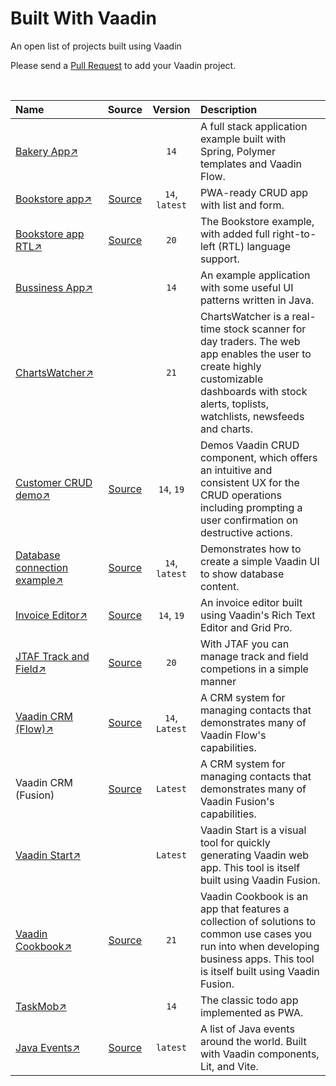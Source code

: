 # Built With Vaadin
An open list of projects built using Vaadin

Please send a [Pull Request](https://github.com/vaadin/made-with-vaadin/compare) to add your Vaadin project.

<br>

| Name | Source | Version | Description |
| :-- | :-: | :-: | :-- |
| [Bakery App↗️](https://bakery-flow.demo.vaadin.com/) |  | `14` | A full stack application example built with Spring, Polymer templates and Vaadin Flow. |
| [Bookstore app↗️](https://vaadin-bookstore-example.demo.vaadin.com) | [Source](https://github.com/vaadin/bookstore-example) | `14`, `latest` | PWA-ready CRUD app with list and form. |
| [Bookstore app RTL↗️](https://vaadin-bookstore-example.demo.vaadin.com) | [Source](https://github.com/vaadin/bookstore-example/tree/rtl-demo) | `20` | The Bookstore example, with added full right-to-left (RTL) language support. |
| [Bussiness App↗️](https://labs.vaadin.com/business/) |  | `14` | An example application with some useful UI patterns written in Java. |
| [ChartsWatcher↗️](https://chartswatcher.com/) | | `21` | ChartsWatcher is a real-time stock scanner for day traders. The web app enables the user to create highly customizable dashboards with stock alerts, toplists, watchlists, newsfeeds and charts. |
| [Customer CRUD demo↗️](https://demo.vaadin.com/customer-crud-app/) | [Source](https://github.com/vaadin/ui-examples/tree/master/data-entry/customer-crud/customer-crud-flow) | `14`, `19` | Demos Vaadin CRUD component, which offers an intuitive and consistent UX for the CRUD operations including prompting a user confirmation on destructive actions. |
| [Database connection example↗️](https://vaadin-database-example.demo.vaadin.com/) | [Source](https://github.com/vaadin/vaadin-database-example) | `14`, `latest` | Demonstrates how to create a simple Vaadin UI to show database content. |
| [Invoice Editor↗️](https://demo.vaadin.com/invoice-editor-app/) | [Source](https://github.com/vaadin/ui-examples/tree/master/data-entry/invoice-editor/invoice-editor-flow) | `14`, `19` | An invoice editor built using Vaadin's Rich Text Editor and Grid Pro. |
| [JTAF Track and Field↗️](https://jtaf.ch/) | [Source](https://github.com/72services/jtaf4) | `20` | With JTAF you can manage track and field competions in a simple manner |
| [Vaadin CRM (Flow)↗️](https://crm.demo.vaadin.com/) | [Source](https://github.com/vaadin/flow-crm-tutorial) | `14`, `Latest` | A CRM system for managing contacts that demonstrates many of Vaadin Flow's capabilities. |
| Vaadin CRM (Fusion) | [Source](https://github.com/vaadin/fusion-crm-tutorial) | `Latest` | A CRM system for managing contacts that demonstrates many of Vaadin Fusion's capabilities. |
| [Vaadin Start↗️](https://start.vaadin.com/) | | `Latest` | Vaadin Start is a visual tool for quickly generating Vaadin web app. This tool is itself built using Vaadin Fusion. |
| [Vaadin Cookbook↗️](https://cookbook.vaadin.com/) | [Source](https://github.com/vaadin/cookbook) | `21` | Vaadin Cookbook is an app that features a collection of solutions to common use cases you run into when developing business apps. This tool is itself built using Vaadin Fusion. |
| [TaskMob↗️](https://taskmob.demo.vaadin.com/) | | `14` | The classic todo app implemented as PWA. |
| [Java Events↗️](https://java-events.dev/) | [Source](https://github.com/marcushellberg/java-events)| `latest` | A list of Java events around the world. Built with Vaadin components, Lit, and Vite. |

